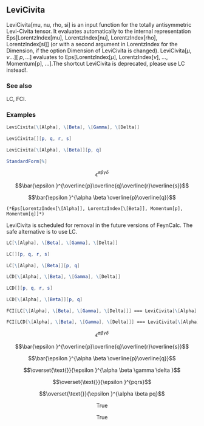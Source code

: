 ##  LeviCivita 

LeviCivita[mu, nu, rho, si] is an input function for the totally antisymmetric Levi-Civita tensor. It evaluates automatically to the internal representation Eps[LorentzIndex[mu], LorentzIndex[nu], LorentzIndex[rho], LorentzIndex[si]] (or with a second argument in LorentzIndex for the Dimension, if the option Dimension of LeviCivita is changed). LeviCivita[$\mu , \nu  \text{...}$][ $p, \text{..}$.] evaluates to Eps[LorentzIndex[$\mu$], LorentzIndex[$\nu$], ..., Momentum[$\text{p}$], ...].The shortcut LeviCivita is deprecated, please use LC instead!.

###  See also 

LC, FCI.

###  Examples 

```mathematica
LeviCivita[\[Alpha], \[Beta], \[Gamma], \[Delta]] 
 
LeviCivita[][p, q, r, s] 
 
LeviCivita[\[Alpha], \[Beta]][p, q] 
 
StandardForm[%]
```

$$\bar{\epsilon }^{\alpha \beta \gamma \delta }$$

$$\bar{\epsilon }^{\overline{p}\overline{q}\overline{r}\overline{s}}$$

$$\bar{\epsilon }^{\alpha \beta \overline{p}\overline{q}}$$

```
(*Eps[LorentzIndex[\[Alpha]], LorentzIndex[\[Beta]], Momentum[p], Momentum[q]]*)
```

LeviCivita is scheduled for removal in the future versions of FeynCalc. The safe alternative is to use LC.

```mathematica
LC[\[Alpha], \[Beta], \[Gamma], \[Delta]] 
 
LC[][p, q, r, s] 
 
LC[\[Alpha], \[Beta]][p, q] 
 
LCD[\[Alpha], \[Beta], \[Gamma], \[Delta]] 
 
LCD[][p, q, r, s] 
 
LCD[\[Alpha], \[Beta]][p, q] 
 
FCI[LC[\[Alpha], \[Beta], \[Gamma], \[Delta]]] === LeviCivita[\[Alpha], \[Beta], \[Gamma], \[Delta]] 
 
FCI[LCD[\[Alpha], \[Beta], \[Gamma], \[Delta]]] === LeviCivita[\[Alpha], \[Beta], \[Gamma], \[Delta], Dimension -> D]
```

$$\bar{\epsilon }^{\alpha \beta \gamma \delta }$$

$$\bar{\epsilon }^{\overline{p}\overline{q}\overline{r}\overline{s}}$$

$$\bar{\epsilon }^{\alpha \beta \overline{p}\overline{q}}$$

$$\overset{\text{}}{\epsilon }^{\alpha \beta \gamma \delta }$$

$$\overset{\text{}}{\epsilon }^{pqrs}$$

$$\overset{\text{}}{\epsilon }^{\alpha \beta pq}$$

$$\text{True}$$

$$\text{True}$$
